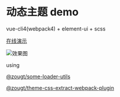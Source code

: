 # 动态主题 demo

vue-cli4(webpack4) + element-ui + scss

[在线演示](https://gitofzgt.github.io/dynamic-theme-demos/webpack4-vuecli4-elementui-dynamic-demo/)

![效果图](https://img-blog.csdnimg.cn/238a2c0de7654c149e145a60dc004a08.gif#pic_center)

using

[@zougt/some-loader-utils](https://github.com/GitOfZGT/some-loader-utils)

[@zougt/theme-css-extract-webpack-plugin](https://github.com/GitOfZGT/theme-css-extract-webpack-plugin)

